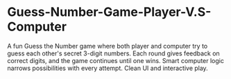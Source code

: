 # Guess-Number-Game-Player-V.S-Computer
A fun Guess the Number game where both player and computer try to guess each other's secret 3-digit numbers. Each round gives feedback on correct digits, and the game continues until one wins. Smart computer logic narrows possibilities with every attempt. Clean UI and interactive play.
